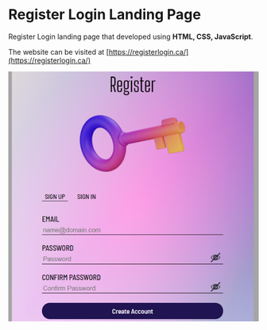 # Register Login Landing Page

Register Login landing page that developed using **HTML, CSS, JavaScript**.

The website can be visited at [https://registerlogin.ca/](https://registerlogin.ca/)

![site homepage image](images/final-design.png)